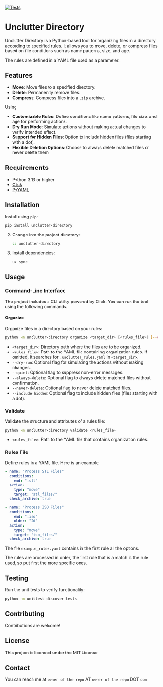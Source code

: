 [![Tests](https://github.com/zirition/unclutter-directory/workflows/Python%20package/badge.svg)](https://github.com/zirition/unclutter-directory/actions?query=workflow%3APython%20package)

# Unclutter Directory

Unclutter Directory is a Python-based tool for organizing files in a directory according to specified rules. It allows you to move, delete, or compress files based on file conditions such as name patterns, size, and age.

The rules are defined in a YAML file used as a parameter.

## Features
- **Move**: Move files to a specified directory.
- **Delete**: Permanently remove files.
- **Compress**: Compress files into a `.zip` archive.

Using 
- **Customizable Rules**: Define conditions like name patterns, file size, and age for performing actions.
- **Dry Run Mode**: Simulate actions without making actual changes to verify intended effect.
- **Support for Hidden Files**: Option to include hidden files (files starting with a dot).
- **Flexible Deletion Options**: Choose to always delete matched files or never delete them.

## Requirements

- Python 3.13 or higher
- [Click](https://pypi.org/project/click/) 
- [PyYAML](https://pypi.org/project/PyYAML/) 

## Installation

Install using `pip`:
   ```bash
   pip install unclutter-directory
   ```

2. Change into the project directory:
   ```bash
   cd unclutter-directory
   ```

3. Install dependencies:
   ```bash
   uv sync
   ```

## Usage

### Command-Line Interface

The project includes a CLI utility powered by Click. You can run the tool using the following commands.

#### Organize

Organize files in a directory based on your rules:

```bash
python -m unclutter-directory organize <target_dir> [<rules_file>] [--dry-run] [--quiet] [--always-delete] [--never-delete] [--include-hidden]
```

- `<target_dir>`: Directory path where the files are to be organized.
- `<rules_file>`: Path to the YAML file containing organization rules. If omitted, it searches for `.unclutter_rules.yaml` in `<target_dir>`.
- `--dry-run`: Optional flag for simulating the actions without making changes.
- `--quiet`: Optional flag to suppress non-error messages.
- `--always-delete`: Optional flag to always delete matched files without confirmation.
- `--never-delete`: Optional flag to never delete matched files.
- `--include-hidden`: Optional flag to include hidden files (files starting with a dot).

### Validate

Validate the structure and attributes of a rules file:

```bash
python -m unclutter-directory validate <rules_file>
```

- `<rules_file>`: Path to the YAML file that contains organization rules.

### Rules File

Define rules in a YAML file. Here is an example:

```yaml
- name: "Process STL Files"
  conditions:
    end: ".stl"
  action:
    type: "move"
    target: "stl_files/"
  check_archive: true

- name: "Process ISO Files"
  conditions:
    end: ".iso"
    older: "2d"
  action:
    type: "move"
    target: "iso_files/"
  check_archive: true
```

The file `example_rules.yaml` contains in the first rule all the options. 

The rules are processed in order, the first rule that is a match is the rule used, so put first the more specific ones.

## Testing

Run the unit tests to verify functionality:

```bash
python -m unittest discover tests
```

## Contributing

Contributions are welcome! 

## License

This project is licensed under the MIT License.

## Contact

You can reach me at `owner of the repo` AT `owner of the repo` DOT `com`